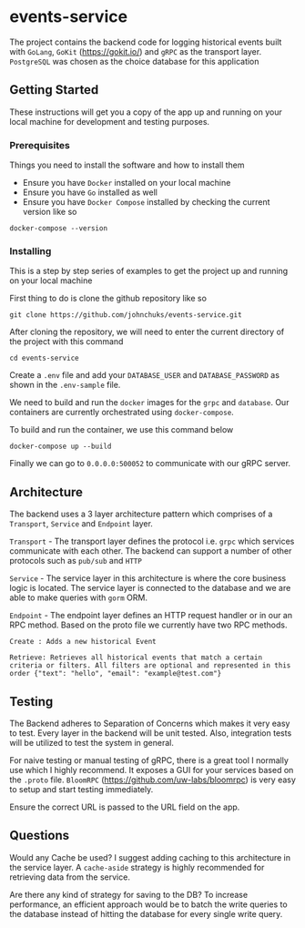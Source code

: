 # events-service
The project contains the backend code for logging historical events built with `GoLang`, `GoKit` (https://gokit.io/) and `gRPC` as the transport layer. `PostgreSQL` was chosen as the choice database for this application 

## Getting Started

These instructions will get you a copy of the app up and running on your local machine for development and testing purposes.

### Prerequisites

Things you need to install the software and how to install them
- Ensure you have `Docker` installed on your local machine
- Ensure you have `Go` installed as well
- Ensure you have `Docker Compose` installed by checking the current version like so

```
docker-compose --version
```

### Installing

This is a step by step series of examples to get the project up and running on your local machine

First thing to do is clone the github repository like so

```
git clone https://github.com/johnchuks/events-service.git
```

After cloning the repository, we will need to enter the current directory of the project with this command

```
cd events-service
```

Create a `.env` file and add your `DATABASE_USER` and `DATABASE_PASSWORD` as shown in the `.env-sample` file.

We need to build and run the `docker` images for the `grpc` and `database`. Our containers are currently orchestrated using `docker-compose`.

To build and run the container, we use this command below
```
docker-compose up --build
```

Finally we can go to `0.0.0.0:500052` to communicate with our gRPC server.


## Architecture
The backend uses a 3 layer architecture pattern which comprises of a `Transport`, `Service` and `Endpoint` layer.

`Transport` - The transport layer defines the protocol i.e. `grpc` which services communicate with each other. The backend can support a number of other protocols such as `pub/sub` and  `HTTP`

`Service` - The service layer in this architecture is where the core business logic is located. The service layer is connected to the database and we are able to make queries with `gorm` ORM.

`Endpoint` - The endpoint layer defines an HTTP request handler or in our an RPC method. Based on the proto file we currently have two RPC methods.

    Create : Adds a new historical Event

    Retrieve: Retrieves all historical events that match a certain criteria or filters. All filters are optional and represented in this order {"text": "hello", "email": "example@test.com"}


## Testing

The Backend adheres to Separation of Concerns which makes it very easy to test. Every layer in the backend will be unit tested. Also, integration tests will be utilized to test the system in general.

For naive testing or manual testing of gRPC, there is a great tool I normally use which I highly recommend. It exposes a GUI for your services based on the `.proto` file. `BloomRPC` (https://github.com/uw-labs/bloomrpc) is very easy to setup and start testing immediately. 

Ensure the correct URL is passed to the URL field on the app.


## Questions

Would any Cache be used? I suggest adding caching to this architecture in the service layer. A `cache-aside` strategy is highly recommended for retrieving data from the service.

Are there any kind of strategy for saving to the DB? To increase performance, an efficient approach would be to batch the write queries to the database instead of hitting the database for every single write query.